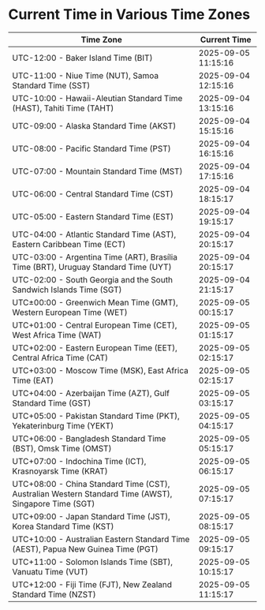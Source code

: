 # Current Time in Various Time Zones

| Time Zone | Current Time |
|-----------|--------------|
| UTC-12:00 - Baker Island Time (BIT) | 2025-09-05 11:15:16 |
| UTC-11:00 - Niue Time (NUT), Samoa Standard Time (SST) | 2025-09-04 12:15:16 |
| UTC-10:00 - Hawaii-Aleutian Standard Time (HAST), Tahiti Time (TAHT) | 2025-09-04 13:15:16 |
| UTC-09:00 - Alaska Standard Time (AKST) | 2025-09-04 15:15:16 |
| UTC-08:00 - Pacific Standard Time (PST) | 2025-09-04 16:15:16 |
| UTC-07:00 - Mountain Standard Time (MST) | 2025-09-04 17:15:16 |
| UTC-06:00 - Central Standard Time (CST) | 2025-09-04 18:15:17 |
| UTC-05:00 - Eastern Standard Time (EST) | 2025-09-04 19:15:17 |
| UTC-04:00 - Atlantic Standard Time (AST), Eastern Caribbean Time (ECT) | 2025-09-04 20:15:17 |
| UTC-03:00 - Argentina Time (ART), Brasília Time (BRT), Uruguay Standard Time (UYT) | 2025-09-04 20:15:17 |
| UTC-02:00 - South Georgia and the South Sandwich Islands Time (SGT) | 2025-09-04 21:15:17 |
| UTC±00:00 - Greenwich Mean Time (GMT), Western European Time (WET) | 2025-09-05 00:15:17 |
| UTC+01:00 - Central European Time (CET), West Africa Time (WAT) | 2025-09-05 01:15:17 |
| UTC+02:00 - Eastern European Time (EET), Central Africa Time (CAT) | 2025-09-05 02:15:17 |
| UTC+03:00 - Moscow Time (MSK), East Africa Time (EAT) | 2025-09-05 02:15:17 |
| UTC+04:00 - Azerbaijan Time (AZT), Gulf Standard Time (GST) | 2025-09-05 03:15:17 |
| UTC+05:00 - Pakistan Standard Time (PKT), Yekaterinburg Time (YEKT) | 2025-09-05 04:15:17 |
| UTC+06:00 - Bangladesh Standard Time (BST), Omsk Time (OMST) | 2025-09-05 05:15:17 |
| UTC+07:00 - Indochina Time (ICT), Krasnoyarsk Time (KRAT) | 2025-09-05 06:15:17 |
| UTC+08:00 - China Standard Time (CST), Australian Western Standard Time (AWST), Singapore Time (SGT) | 2025-09-05 07:15:17 |
| UTC+09:00 - Japan Standard Time (JST), Korea Standard Time (KST) | 2025-09-05 08:15:17 |
| UTC+10:00 - Australian Eastern Standard Time (AEST), Papua New Guinea Time (PGT) | 2025-09-05 09:15:17 |
| UTC+11:00 - Solomon Islands Time (SBT), Vanuatu Time (VUT) | 2025-09-05 10:15:17 |
| UTC+12:00 - Fiji Time (FJT), New Zealand Standard Time (NZST) | 2025-09-05 11:15:17 |
